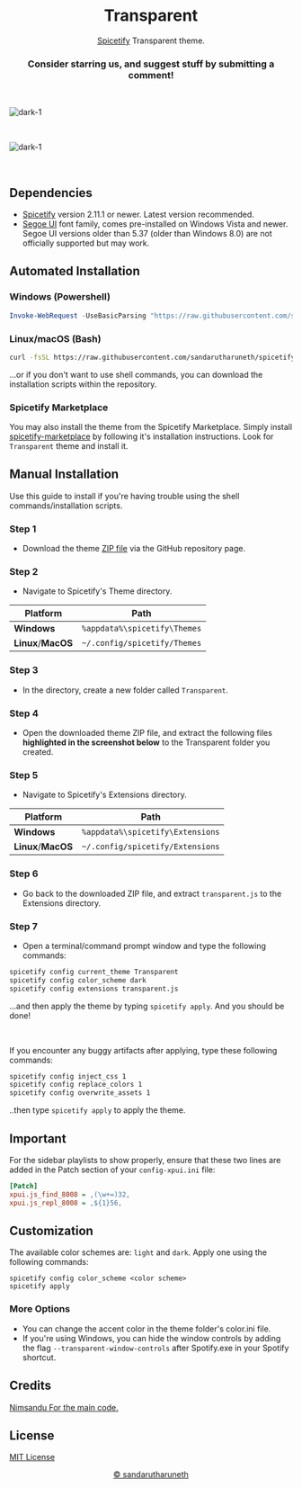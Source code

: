 <div align="center">
  <h1>Transparent</h1>

  [Spicetify](https://github.com/khanhas/spicetify-cli) Transparent theme.  
  ### **Consider starring us, and suggest stuff by submitting a comment!**
</div>

<br>

![dark-1](https://raw.githubusercontent.com/sandarutharuneth/spicetify-transparent/main/cover.png)


<br>


![dark-1](https://raw.githubusercontent.com/sandarutharuneth/spicetify-transparent/main/Dark-1.png)

<br>

## Dependencies

- [Spicetify](https://github.com/spicetify/spicetify-cli) version 2.11.1 or newer. Latest version recommended.
- [Segoe UI](https://en.wikipedia.org/wiki/Segoe#Segoe_UI) font family, comes pre-installed on Windows Vista and newer.
  Segoe UI versions older than 5.37 (older than Windows 8.0) are not officially supported but may work.

## Automated Installation

### Windows (Powershell)

```powershell
Invoke-WebRequest -UseBasicParsing "https://raw.githubusercontent.com/sandarutharuneth/spicetify-transparent/main/install.ps1" | Invoke-Expression
```

### Linux/macOS (Bash)

```bash
curl -fsSL https://raw.githubusercontent.com/sandarutharuneth/spicetify-transparent/main/install.sh | sh
```

...or if you don't want to use shell commands, you can download the installation scripts within the repository.

### Spicetify Marketplace

You may also install the theme from the Spicetify Marketplace.
Simply install [spicetify-marketplace](https://github.com/spicetify/spicetify-marketplace) by following it's
installation instructions. Look for `Transparent` theme and install it.

## Manual Installation
Use this guide to install if you're having trouble using the shell commands/installation scripts.

### Step 1
- Download the theme [ZIP file](https://github.com/sandarutharuneth/spicetify-transparent/archive/refs/heads/main.zip) via the GitHub repository page.

### Step 2
- Navigate to Spicetify's Theme directory.

| Platform            | Path                              |
| ------------------- | --------------------------------- |
| **Windows**         | `%appdata%\spicetify\Themes`      |
| **Linux**/**MacOS** | `~/.config/spicetify/Themes`      |

### Step 3
- In the directory, create a new folder called `Transparent`.

### Step 4
- Open the downloaded theme ZIP file, and extract the following files **highlighted in the screenshot below** to the Transparent folder you created.

### Step 5
- Navigate to Spicetify's Extensions directory.

| Platform            | Path                              |
| ------------------- | --------------------------------- |
| **Windows**         | `%appdata%\spicetify\Extensions`      |
| **Linux**/**MacOS** | `~/.config/spicetify/Extensions`      |

### Step 6
- Go back to the downloaded ZIP file, and extract `transparent.js` to the Extensions directory.

### Step 7
- Open a terminal/command prompt window and type the following commands:
```bash
spicetify config current_theme Transparent
spicetify config color_scheme dark
spicetify config extensions transparent.js
```
...and then apply the theme by typing `spicetify apply`. And you should be done!

<br>

If you encounter any buggy artifacts after applying, type these following commands:
```sh
spicetify config inject_css 1
spicetify config replace_colors 1
spicetify config overwrite_assets 1
```
..then type `spicetify apply` to apply the theme.

## Important

For the sidebar playlists to show properly, ensure that these two lines are added in the Patch section of your `config-xpui.ini` file:

```ini
[Patch]
xpui.js_find_8008 = ,(\w+=)32,
xpui.js_repl_8008 = ,${1}56,
```

## Customization

The available color schemes are: `light` and `dark`. Apply one using the following commands:
```
spicetify config color_scheme <color scheme>
spicetify apply
```

### More Options

- You can change the accent color in the theme folder's color.ini file.  
- If you're using Windows, you can hide the window controls by adding the flag `--transparent-window-controls` after Spotify.exe in your Spotify shortcut.  
  
## Credits
  [Nimsandu For the main code.](https://github.com/nimsandu)
  
## License

[MIT License](LICENSE)
  
  <p align="center"><a href="https://sandarutharuneth.com">©️ sandarutharuneth</a></p>
